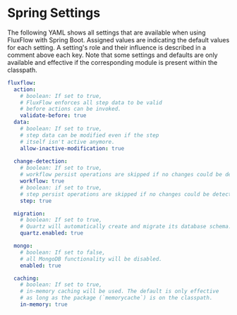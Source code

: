 # Spring Settings

The following YAML shows all settings that are available when using FluxFlow with Spring Boot.
Assigned values are indicating the default values for each setting.
A setting's role and their influence is described in a comment above each key.
Note that some settings and defaults are only available and effective
if the corresponding module is present within the classpath.  

```yaml
fluxflow:
  action:
    # boolean: If set to true,
    # FluxFlow enforces all step data to be valid 
    # before actions can be invoked. 
    validate-before: true
  data:
    # boolean: If set to true,
    # step data can be modified even if the step
    # itself isn't active anymore.
    allow-inactive-modification: true
  
  change-detection:
    # boolean: If set to true, 
    # workflow persist operations are skipped if no changes could be detected. 
    workflow: true
    # boolean: if set to true,
    # step persist operations are skipped if no changes could be detected.
    step: true

  migration:
    # boolean: If set to true,
    # Quartz will automatically create and migrate its database schema.
    quartz.enabled: true

  mongo:
    # boolean: If set to false,
    # all MongoDB functionality will be disabled.
    enabled: true

  caching:
    # boolean: If set to true,
    # in-memory caching will be used. The default is only effective
    # as long as the package (`memorycache`) is on the classpath. 
    in-memory: true
```
